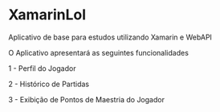 # XamarinLol
Aplicativo de base para estudos utilizando Xamarin e WebAPI

O Aplicativo apresentará as seguintes funcionalidades

1 - Perfil do Jogador

2 - Histórico de Partidas

3 - Exibição de Pontos de Maestria do Jogador
